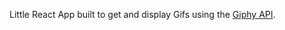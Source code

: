 Little React App built to get and display Gifs using the [Giphy API](https://developers.giphy.com/).

